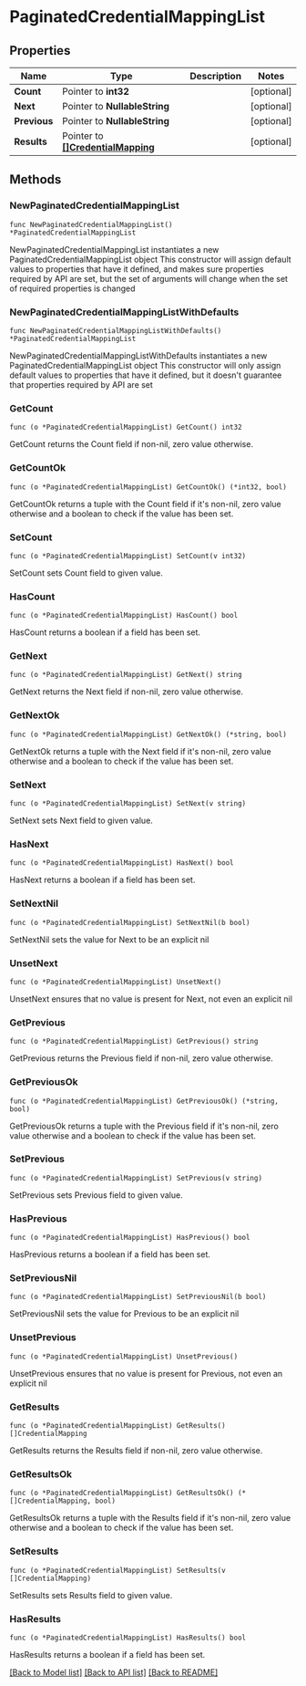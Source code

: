 # PaginatedCredentialMappingList

## Properties

Name | Type | Description | Notes
------------ | ------------- | ------------- | -------------
**Count** | Pointer to **int32** |  | [optional] 
**Next** | Pointer to **NullableString** |  | [optional] 
**Previous** | Pointer to **NullableString** |  | [optional] 
**Results** | Pointer to [**[]CredentialMapping**](CredentialMapping.md) |  | [optional] 

## Methods

### NewPaginatedCredentialMappingList

`func NewPaginatedCredentialMappingList() *PaginatedCredentialMappingList`

NewPaginatedCredentialMappingList instantiates a new PaginatedCredentialMappingList object
This constructor will assign default values to properties that have it defined,
and makes sure properties required by API are set, but the set of arguments
will change when the set of required properties is changed

### NewPaginatedCredentialMappingListWithDefaults

`func NewPaginatedCredentialMappingListWithDefaults() *PaginatedCredentialMappingList`

NewPaginatedCredentialMappingListWithDefaults instantiates a new PaginatedCredentialMappingList object
This constructor will only assign default values to properties that have it defined,
but it doesn't guarantee that properties required by API are set

### GetCount

`func (o *PaginatedCredentialMappingList) GetCount() int32`

GetCount returns the Count field if non-nil, zero value otherwise.

### GetCountOk

`func (o *PaginatedCredentialMappingList) GetCountOk() (*int32, bool)`

GetCountOk returns a tuple with the Count field if it's non-nil, zero value otherwise
and a boolean to check if the value has been set.

### SetCount

`func (o *PaginatedCredentialMappingList) SetCount(v int32)`

SetCount sets Count field to given value.

### HasCount

`func (o *PaginatedCredentialMappingList) HasCount() bool`

HasCount returns a boolean if a field has been set.

### GetNext

`func (o *PaginatedCredentialMappingList) GetNext() string`

GetNext returns the Next field if non-nil, zero value otherwise.

### GetNextOk

`func (o *PaginatedCredentialMappingList) GetNextOk() (*string, bool)`

GetNextOk returns a tuple with the Next field if it's non-nil, zero value otherwise
and a boolean to check if the value has been set.

### SetNext

`func (o *PaginatedCredentialMappingList) SetNext(v string)`

SetNext sets Next field to given value.

### HasNext

`func (o *PaginatedCredentialMappingList) HasNext() bool`

HasNext returns a boolean if a field has been set.

### SetNextNil

`func (o *PaginatedCredentialMappingList) SetNextNil(b bool)`

 SetNextNil sets the value for Next to be an explicit nil

### UnsetNext
`func (o *PaginatedCredentialMappingList) UnsetNext()`

UnsetNext ensures that no value is present for Next, not even an explicit nil
### GetPrevious

`func (o *PaginatedCredentialMappingList) GetPrevious() string`

GetPrevious returns the Previous field if non-nil, zero value otherwise.

### GetPreviousOk

`func (o *PaginatedCredentialMappingList) GetPreviousOk() (*string, bool)`

GetPreviousOk returns a tuple with the Previous field if it's non-nil, zero value otherwise
and a boolean to check if the value has been set.

### SetPrevious

`func (o *PaginatedCredentialMappingList) SetPrevious(v string)`

SetPrevious sets Previous field to given value.

### HasPrevious

`func (o *PaginatedCredentialMappingList) HasPrevious() bool`

HasPrevious returns a boolean if a field has been set.

### SetPreviousNil

`func (o *PaginatedCredentialMappingList) SetPreviousNil(b bool)`

 SetPreviousNil sets the value for Previous to be an explicit nil

### UnsetPrevious
`func (o *PaginatedCredentialMappingList) UnsetPrevious()`

UnsetPrevious ensures that no value is present for Previous, not even an explicit nil
### GetResults

`func (o *PaginatedCredentialMappingList) GetResults() []CredentialMapping`

GetResults returns the Results field if non-nil, zero value otherwise.

### GetResultsOk

`func (o *PaginatedCredentialMappingList) GetResultsOk() (*[]CredentialMapping, bool)`

GetResultsOk returns a tuple with the Results field if it's non-nil, zero value otherwise
and a boolean to check if the value has been set.

### SetResults

`func (o *PaginatedCredentialMappingList) SetResults(v []CredentialMapping)`

SetResults sets Results field to given value.

### HasResults

`func (o *PaginatedCredentialMappingList) HasResults() bool`

HasResults returns a boolean if a field has been set.


[[Back to Model list]](../README.md#documentation-for-models) [[Back to API list]](../README.md#documentation-for-api-endpoints) [[Back to README]](../README.md)


